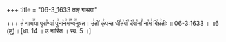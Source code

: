 +++
title = "06-3_1633 तङ् गाथया"

+++
तं꣡ गाथ꣢꣯या पुरा꣣ण्या꣡ पु꣢ना꣣न꣢म꣣꣬भ्य꣢꣯नूषत। उ꣣तो꣡ कृ꣢पन्त धी꣣त꣡यो꣢ दे꣣वा꣢नां꣣ ना꣢म꣣ बि꣡भ्र꣢तीः ॥ 06-3:1633 ॥ ॥6 (लु)॥ [धा. 14 । उ नास्ति । स्व. 5 ।]